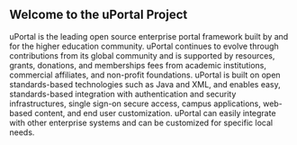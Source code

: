 ## Welcome to the uPortal Project

uPortal is the leading open source enterprise portal framework built by and for the higher education community. uPortal continues to evolve through contributions from its global community and is supported by resources, grants, donations, and memberships fees from academic institutions, commercial affiliates, and non-profit foundations. uPortal is built on open standards-based technologies such as Java and XML, and enables easy, standards-based integration with authentication and security infrastructures, single sign-on secure access, campus applications, web-based content, and end user customization. uPortal can easily integrate with other enterprise systems and can be customized for specific local needs.
